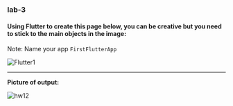 ### lab-3

#### Using Flutter to create this page below, you can be creative but you need to stick to the main objects in the image:

Note: Name your app `FirstFlutterApp`


![Flutter1](https://user-images.githubusercontent.com/74452750/203798624-ecf65522-b76f-4104-876e-694c5806fc48.jpeg)

---

**Picture of output:**

![hw12](https://user-images.githubusercontent.com/81476727/204061896-1c49a013-7a1e-42c8-87a8-9889b4d32229.jpg)

